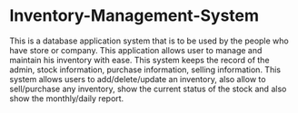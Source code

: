 # Inventory-Management-System
This is a database application system that is to be used by the people who have store or company. This application allows user to manage and maintain his inventory with ease. This system keeps the record of the admin, stock information, purchase information, selling information. This system allows users to add/delete/update an inventory, also allow to sell/purchase any inventory, show the current status of the stock and also show the monthly/daily report.
